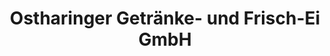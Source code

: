 ---
title: "Ostharinger Getränke- und Frisch-Ei GmbH"
url: /liebenburg/ostharinger-getraenke-und-frisch-ei-gmbh/
shop: Getränke
---